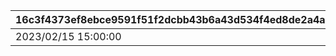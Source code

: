 |16c3f4373ef8ebce9591f51f2dcbb43b6a43d534f4ed8de2a4a619bded4d7f16|32350fd7cc06b29ca889e7433668c213e13445026dd347473da34441a71d1d1c|15b2fbe6e981d94bfbbc072dfb1b743502b8b35bbd065b0b570ad867d63e66fe|3d91bac50081094cdf8899edded56cb1497c4cf0cd8cfb90c524ebfffd2423ff|c6db59740ead603bd545b969219f861ab13efbb4b395592bdd96fe5c981a601a|5637cca26005177b0a248d4b519344f03041971ca4756b731729f13130df1610|9423642c8f324e01b7e370cc5bc1305442f65b03da624f494507248bb67898cd|decf476360cc8363e7224313c478f424ddd10330dd8a8eb21c561ba802356597|
| --- | --- | --- | --- | --- | --- | --- | --- |
|2023/02/15 15:00:00|2001000|2116099|50|1|common_btn_2_16_skip|common_label_release_2_16_skip|balloon_story_2nd_16_skip|